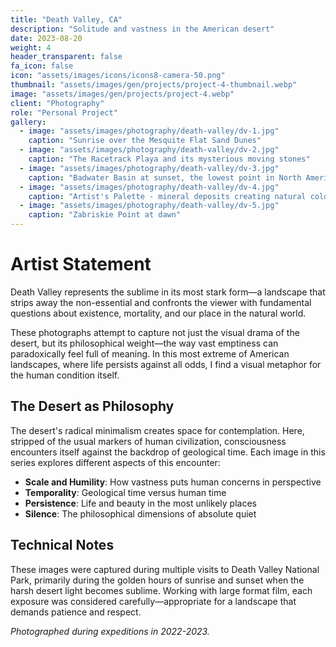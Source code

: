 ```yaml
---
title: "Death Valley, CA"
description: "Solitude and vastness in the American desert"
date: 2023-08-20
weight: 4
header_transparent: false
fa_icon: false
icon: "assets/images/icons/icons8-camera-50.png"
thumbnail: "assets/images/gen/projects/project-4-thumbnail.webp"
image: "assets/images/gen/projects/project-4.webp"
client: "Photography"
role: "Personal Project"
gallery:
  - image: "assets/images/photography/death-valley/dv-1.jpg"
    caption: "Sunrise over the Mesquite Flat Sand Dunes"
  - image: "assets/images/photography/death-valley/dv-2.jpg"
    caption: "The Racetrack Playa and its mysterious moving stones"
  - image: "assets/images/photography/death-valley/dv-3.jpg"
    caption: "Badwater Basin at sunset, the lowest point in North America"
  - image: "assets/images/photography/death-valley/dv-4.jpg"
    caption: "Artist's Palette - mineral deposits creating natural color"
  - image: "assets/images/photography/death-valley/dv-5.jpg"
    caption: "Zabriskie Point at dawn"
---
```


# Artist Statement

Death Valley represents the sublime in its most stark form—a landscape that strips away the non-essential and confronts the viewer with fundamental questions about existence, mortality, and our place in the natural world.

These photographs attempt to capture not just the visual drama of the desert, but its philosophical weight—the way vast emptiness can paradoxically feel full of meaning. In this most extreme of American landscapes, where life persists against all odds, I find a visual metaphor for the human condition itself.

## The Desert as Philosophy

The desert's radical minimalism creates space for contemplation. Here, stripped of the usual markers of human civilization, consciousness encounters itself against the backdrop of geological time. Each image in this series explores different aspects of this encounter:

- **Scale and Humility**: How vastness puts human concerns in perspective
- **Temporality**: Geological time versus human time
- **Persistence**: Life and beauty in the most unlikely places
- **Silence**: The philosophical dimensions of absolute quiet

## Technical Notes

These images were captured during multiple visits to Death Valley National Park, primarily during the golden hours of sunrise and sunset when the harsh desert light becomes sublime. Working with large format film, each exposure was considered carefully—appropriate for a landscape that demands patience and respect.

*Photographed during expeditions in 2022-2023.*
